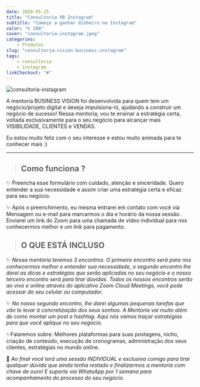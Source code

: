```yaml
---
date: 2020-05-25
title: "Consultoria VB Instagram"
subtitle: "Começe a ganhar dinheiro no Instagram"
valor: "€ 100"
cover: "consultoria-instagram.jpeg"
categories: 
    - Produtos
slug: "consultoria-vision-business-instagram"
tags:
    - consultoria
    - instagram
linkCheckout: "#"
---
```


![consultoria-instagram](consultoria-instagram.jpeg)

A mentoria BUSINESS  VISION foi desenvolvida para quem tem um negócio/projeto digital e deseja impulsiona-ló, ajudando a construir um negócio de sucesso! Nessa mentoria, vou te ensinar a estratégia certa, voltada exclusivamente  para o seu negócio para alcançar mais VISIBILIDADE, CLIENTES e VENDAS. 

Eu estou muito feliz com o seu interesse e estou muito animada para te conhecer mais :)

---

> ## Como funciona ?


 ✨ Preencha esse formulário com cuidado, atenção e sinceridade. Quero entender a sua necessidade e assim criar uma estratégia certa e eficaz para seu negócio.     
   
 ✨ Após o preenchimento, eu mesma entrarei em contato com você via Mensagem ou e-mail para marcarmos o dia e horário da nossa sessão. Enviarei um link do Zoom para uma chamada de vídeo individual para nos conhecermos melhor e um link para pagamento.

> ## O QUE ESTÁ INCLUSO 

  ✨ _Nessa mentoria teremos 3 encontros. O primeiro encontro será para nos conhecermos melhor e entender sua necessidade, o segundo encontro lhe darei as dicas e estratégias que serão aplicadas no seu negócio e o nosso terceiro encontro será para tirar dúvidas. Todos os nossos encontros serão ao vivo e online através do aplicativo Zoom Cloud Meetings, você pode acessar do seu celular ou computador._                      
                                                                                                        
  ✨ _No nosso segundo encontro, lhe darei  algumas pequenas tarefas  que vão te levar à concretização dos seus sonhos. A Mentoria vai muito além de como montar um post e hashtag. Aqui nós vamos traçar estratégias para que você aplique no seu negócio._  
  
  ✨Falaremos sobre: Melhores plataformas para suas postagens, nicho, criação de conteúdo, execução de cronogramas, administração dos seus clientes, estratégias no mundo online.   
              
  🎁 _Ao final você terá uma sessão INDIVIDUAL e exclusiva comigo para tirar qualquer dúvida que ainda tenha restado e finalizarmos a mentoria com chave de ouro! E suporte via WhatsApp por 1 semana para acompanhamento do processo do seu negócio._